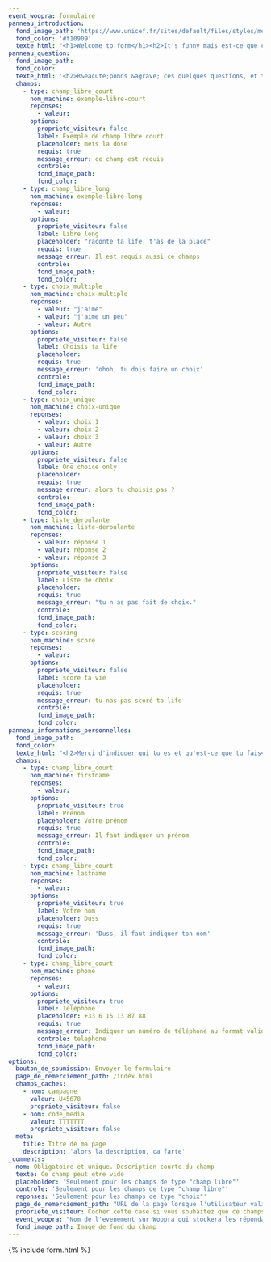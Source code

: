 ```yaml
---
event_woopra: formulaire
panneau_introduction:
  fond_image_path: 'https://www.unicef.fr/sites/default/files/styles/media_header/public/thumbnails/image/kenya-2007.jpg?itok=ZpGQheAM&c=c58a3c2630b8c6934d009e150099b1a6'
  fond_color: '#f10909'
  texte_html: "<h1>Welcome to form</h1><h2>It's funny mais est-ce que ca marche bien</h2>"
panneau_question:
  fond_image_path:
  fond_color:
  texte_html: '<h2>R&eacute;ponds &agrave; ces quelques questions, et tu seras un adorable petit bonhomme</h2><p>Fais gaffe, il y a des pi&egrave;ges !</p>'
  champs:
    - type: champ_libre_court
      nom_machine: exemple-libre-court
      reponses:
        - valeur:
      options:
        propriete_visiteur: false
        label: Exemple de champ libre court
        placeholder: mets la dose
        requis: true
        message_erreur: ce champ est requis
        controle:
        fond_image_path:
        fond_color:
    - type: champ_libre_long
      nom_machine: exemple-libre-long
      reponses:
        - valeur:
      options:
        propriete_visiteur: false
        label: Libre long
        placeholder: "raconte ta life, t'as de la place"
        requis: true
        message_erreur: Il est requis aussi ce champs
        controle:
        fond_image_path:
        fond_color:
    - type: choix_multiple
      nom_machine: choix-multiple
      reponses:
        - valeur: "j'aime"
        - valeur: "j'aime un peu"
        - valeur: Autre
      options:
        propriete_visiteur: false
        label: Choisis ta life
        placeholder:
        requis: true
        message_erreur: 'ohoh, tu dois faire un choix'
        controle:
        fond_image_path:
        fond_color:
    - type: choix_unique
      nom_machine: choix-unique
      reponses:
        - valeur: choix 1
        - valeur: choix 2
        - valeur: choix 3
        - valeur: Autre
      options:
        propriete_visiteur: false
        label: One choice only
        placeholder:
        requis: true
        message_erreur: alors tu choisis pas ?
        controle:
        fond_image_path:
        fond_color:
    - type: liste_deroulante
      nom_machine: liste-deroulante
      reponses:
        - valeur: réponse 1
        - valeur: réponse 2
        - valeur: réponse 3
      options:
        propriete_visiteur: false
        label: Liste de choix
        placeholder:
        requis: true
        message_erreur: "tu n'as pas fait de choix."
        controle:
        fond_image_path:
        fond_color:
    - type: scoring
      nom_machine: score
      reponses:
        - valeur:
      options:
        propriete_visiteur: false
        label: score ta vie
        placeholder:
        requis: true
        message_erreur: tu nas pas scoré ta life
        controle:
        fond_image_path:
        fond_color:
panneau_informations_personnelles:
  fond_image_path:
  fond_color:
  texte_html: "<h2>Merci d'indiquer qui tu es et qu'est-ce que tu fais</h2><p>sinon, tu prends mon pied dans les fesses</p>"
  champs:
    - type: champ_libre_court
      nom_machine: firstname
      reponses:
        - valeur:
      options:
        propriete_visiteur: true
        label: Prénom
        placeholder: Votre prénom
        requis: true
        message_erreur: Il faut indiquer un prénom
        controle:
        fond_image_path:
        fond_color:
    - type: champ_libre_court
      nom_machine: lastname
      reponses:
        - valeur:
      options:
        propriete_visiteur: true
        label: Votre nom
        placeholder: Duss
        requis: true
        message_erreur: 'Duss, il faut indiquer ton nom'
        controle:
        fond_image_path:
        fond_color:
    - type: champ_libre_court
      nom_machine: phone
      reponses:
        - valeur:
      options:
        propriete_visiteur: true
        label: Téléphone
        placeholder: +33 6 15 13 87 88
        requis: true
        message_erreur: Indiquer un numéro de téléphone au format valide
        controle: telephone
        fond_image_path:
        fond_color:
options:
  bouton_de_soumission: Envoyer le formulaire
  page_de_remerciement_path: /index.html
  champs_caches:
    - nom: campagne
      valeur: U45678
      propriete_visiteur: false
    - nom: code_media
      valeur: TTTTTTT
      propriete_visiteur: false
  meta:
    title: Titre de ma page
    description: 'alors la description, ca farte'
_comments:
  nom: Obligatoire et unique. Description courte du champ
  texte: Ce champ peut etre vide
  placeholder: 'Seulement pour les champs de type "champ libre"'
  controle: 'Seulement pour les champs de type "champ libre"'
  reponses: 'Seulement pour les champs de type "choix"'
  page_de_remerciement_path: "URL de la page lorsque l'utilisateur valide le formulaire"
  propriete_visiteur: Cocher cette case si vous souhaitez que ce champs remonte dans les propriété du visiteur sur Woopra
  event_woopra: "Nom de l'evenement sur Woopra qui stockera les répondants <a href=\"http://google.com\" target=\"_blank\">blabla</a>"
  fond_image_path: Image de fond du champ
---
```

{% include form.html %}